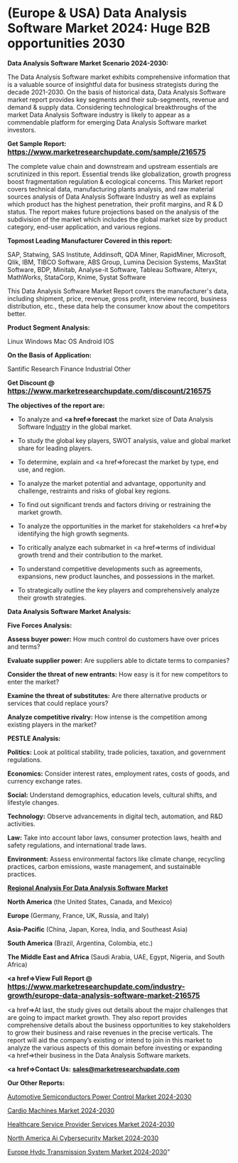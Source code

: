 # (Europe & USA) Data Analysis Software Market 2024: Huge B2B opportunities 2030

<strong>Data Analysis Software Market Scenario 2024-2030:</strong>

The Data Analysis Software market exhibits comprehensive information that is a valuable source of insightful data for business strategists during the decade 2021-2030. On the basis of historical data, Data Analysis Software market report provides key segments and their sub-segments, revenue and demand &amp; supply data. Considering technological breakthroughs of the market Data Analysis Software industry is likely to appear as a commendable platform for emerging Data Analysis Software market investors.

<strong>Get Sample Report: <a href=https://www.marketresearchupdate.com/sample/216575><font size=3 color=#0000ff>https://www.marketresearchupdate.com/sample/216575</font></a></strong>

The complete value chain and downstream and upstream essentials are scrutinized in this report. Essential trends like globalization, growth progress boost fragmentation regulation &amp; ecological concerns. This Market report covers technical data, manufacturing plants analysis, and raw material sources analysis of Data Analysis Software Industry as well as explains which product has the highest penetration, their profit margins, and R & D status. The report makes future projections based on the analysis of the subdivision of the market which includes the global market size by product category, end-user application, and various regions.

<strong>Topmost Leading Manufacturer Covered in this report:</strong>

SAP, Statwing, SAS Institute, Addinsoft, QDA Miner, RapidMiner, Microsoft, Qlik, IBM, TIBCO Software, ABS Group, Lumina Decision Systems, MaxStat Software, BDP, Minitab, Analyse-it Software, Tableau Software, Alteryx, MathWorks, StataCorp, Knime, Systat Software

This Data Analysis Software Market Report covers the manufacturer's data, including shipment, price, revenue, gross profit, interview record, business distribution, etc., these data help the consumer know about the competitors better.

<strong>Product Segment Analysis: </strong>

Linux
Windows
Mac OS
Android
IOS

<strong>On the Basis of Application:</strong>

Santific Research
Finance
Industrial
Other

<strong>Get Discount @ <a href=https://www.marketresearchupdate.com/discount/216575><font size=3 color=#0000ff>https://www.marketresearchupdate.com/discount/216575</font></a></strong>

<strong><b>The objectives of the report are:</b></strong>

- To analyze and <strong><a href=><strong>forecast</strong></a></strong> the market size of Data Analysis Software In<a href=ASDF991299>dustr</a>y in the global market.

- To study the global key players, SWOT analysis, value and global market share for leading players.

- To determine, explain and <a href=>forecast</a> the market by type, end use, and region.

- To analyze the market potential and advantage, opportunity and challenge, restraints and risks of global key regions.

- To find out significant trends and factors driving or restraining the market growth.

- To analyze the opportunities in the market for stakeholders <a href=>by</a> identifying the high growth segments.

- To critically analyze each submarket in <a href=>terms</a> of individual growth trend and their contribution to the market.

- To understand competitive developments such as agreements, expansions, new product launches, and possessions in the market.

- To strategically outline the key players and comprehensively analyze their growth strategies.

<strong>Data Analysis Software Market Analysis:</strong>

<strong>Five Forces Analysis:</strong>

<strong>Assess buyer power:</strong> How much control do customers have over prices and terms?

<strong>Evaluate supplier power:</strong> Are suppliers able to dictate terms to companies?

<strong>Consider the threat of new entrants:</strong> How easy is it for new competitors to enter the market?

<strong>Examine the threat of substitutes:</strong> Are there alternative products or services that could replace yours?

<strong>Analyze competitive rivalry:</strong> How intense is the competition among existing players in the market?

<strong>PESTLE Analysis:</strong>

<strong>Politics:</strong> Look at political stability, trade policies, taxation, and government regulations.

<strong>Economics:</strong> Consider interest rates, employment rates, costs of goods, and currency exchange rates.

<strong>Social:</strong> Understand demographics, education levels, cultural shifts, and lifestyle changes.

<strong>Technology:</strong> Observe advancements in digital tech, automation, and R&D activities.

<strong>Law:</strong> Take into account labor laws, consumer protection laws, health and safety regulations, and international trade laws.

<strong>Environment:</strong> Assess environmental factors like climate change, recycling practices, carbon emissions, waste management, and sustainable practices.

<strong><u><b>Regional Analysis For Data Analysis Software Market</b></u></strong>

<strong><b>North America</b></strong> (the United States, Canada, and Mexico)

<strong><b>Europe </b></strong>(Germany, France, UK, Russia, and Italy)

<strong><b>Asia-Pacific</b></strong> (China, Japan, Korea, India, and Southeast Asia)

<strong><b>South America</b></strong> (Brazil, Argentina, Colombia, etc.)

<strong><b>The Middle East and Africa</b></strong> (Saudi Arabia, UAE, Egypt, Nigeria, and South Africa)

<strong><a href=>View Full Report</a> @ <a href=https://www.marketresearchupdate.com/industry-growth/europe-data-analysis-software-market-216575><font size=3 color=#0000ff>https://www.marketresearchupdate.com/industry-growth/europe-data-analysis-software-market-216575</font></a></strong>

<a href=>At last,</a> the study gives out details about the major challenges that are going to impact market growth. They also report provides comprehensive details about the business opportunities to key stakeholders to grow their business and raise revenues in the precise verticals. The report will aid the company’s existing or intend to join in this market to analyze the various aspects of this domain before investing or expanding <a href=>their</a> business in the Data Analysis Software markets.

<strong><a href=>Contact Us:</a></strong>
<strong>sales@marketresearchupdate.com</strong>

<strong>Our Other Reports:</strong>

<a href=https://www.linkedin.com/pulse/automotive-semiconductors-power-control-market-1f>Automotive Semiconductors Power Control Market 2024-2030</a>

<a href=https://www.linkedin.com/pulse/cardio-machines-market-size-share-outlook-growth>Cardio Machines Market 2024-2030</a>

<a href=https://www.linkedin.com/pulse/healthcare-service-provider-services-market-1f>Healthcare Service Provider Services Market 2024-2030</a>

<a href=https://www.linkedin.com/pulse/north-america-ai-cybersecurity-market-xuagf/>North America Ai Cybersecurity Market 2024-2030</a>

<a href=https://www.linkedin.com/pulse/europe-hvdc-transmission-system-market-sfeec/>Europe Hvdc Transmission System Market 2024-2030</a>"
